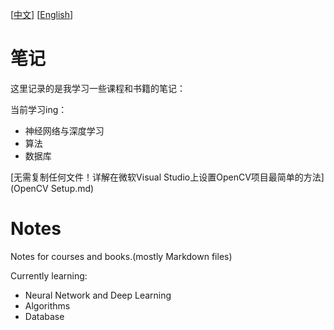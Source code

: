 \[[中文](#笔记)\]	\[[English](#Notes)\]

# 笔记

这里记录的是我学习一些课程和书籍的笔记：

当前学习ing：

- 神经网络与深度学习
- 算法
- 数据库



[无需复制任何文件！详解在微软Visual Studio上设置OpenCV项目最简单的方法](OpenCV Setup.md)

# Notes

Notes for courses and books.(mostly Markdown files)

Currently learning:

- Neural Network and Deep Learning
- Algorithms
- Database



